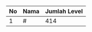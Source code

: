 | No | Nama            | Jumlah Level |
|----|-----------------|--------------|
| 1  | #    |    414        |
